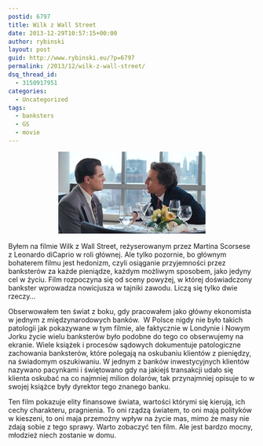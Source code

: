 ```yaml
---
postid: 6797
title: Wilk z Wall Street
date: 2013-12-29T10:57:15+00:00
author: rybinski
layout: post
guid: http://www.rybinski.eu/?p=6797
permalink: /2013/12/wilk-z-wall-street/
dsq_thread_id:
  - 3150917951
categories:
  - Uncategorized
tags:
  - banksters
  - GS
  - movie
---
```

<p style="text-align: center;">
  <a href="/uploads/2013/12/Wolf_Wall_Street.jpg"><img class="size-medium wp-image-6798 aligncenter" title="Wolf_Wall_Street" src="/uploads/2013/12/Wolf_Wall_Street-300x167.jpg" alt="" width="300" height="167" /></a>
</p>

Byłem na filmie Wilk z Wall Street, reżyserowanym przez Martina Scorsese z Leonardo diCaprio w roli głównej. Ale tylko pozornie, bo głównym bohaterem filmu jest hedonizm, czyli osiąganie przyjemności przez banksterów za każde pieniądze, każdym możliwym sposobem, jako jedyny cel w życiu. Film rozpoczyna się od sceny powyżej, w której doświadczony bankster wprowadza nowicjusza w tajniki zawodu. Liczą się tylko dwie rzeczy…

Obserwowałem ten świat z boku, gdy pracowałem jako główny ekonomista w jednym z międzynarodowych banków.  W Polsce nigdy nie było takich patologii jak pokazywane w tym filmie, ale faktycznie w Londynie i Nowym Jorku życie wielu banksterów było podobne do tego co obserwujemy na ekranie. Wiele książek i procesów sądowych dokumentuje patologiczne zachowania banksterów, które polegają na oskubaniu klientów z pieniędzy, na świadomym oszukiwaniu. W jednym z banków inwestycyjnych klientów nazywano pacynkami i świętowano gdy na jakiejś transakcji udało się klienta oskubać na co najmniej milion dolarów, tak przynajmniej opisuje to w swojej książce były dyrektor tego znanego banku.

Ten film pokazuje elity finansowe świata, wartości którymi się kierują, ich cechy charakteru, pragnienia. To oni rządzą światem, to oni mają polityków w kieszeni, to oni maja przemożny wpływ na życie mas, mimo że masy nie zdają sobie z tego sprawy. Warto zobaczyć ten film. Ale jest bardzo mocny, młodzież niech zostanie w domu.
